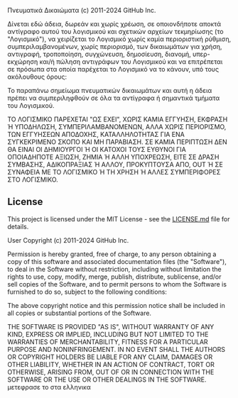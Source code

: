 Πνευματικά Δικαιώματα (c) 2011-2024 GitHub Inc.

Δίνεται εδώ άδεια, δωρεάν και χωρίς χρέωση, σε οποιονδήποτε αποκτά αντίγραφο αυτού του λογισμικού και σχετικών αρχείων τεκμηρίωσης (το "Λογισμικό"), να χειρίζεται το Λογισμικό χωρίς καμία περιοριστική ρύθμιση, συμπεριλαμβανομένων, χωρίς περιορισμό, των δικαιωμάτων για χρήση, αντιγραφή, τροποποίηση, συγχώνευση, δημοσίευση, διανομή, υπερ-εκχώρηση και/ή πώληση αντιγράφων του Λογισμικού και να επιτρέπεται σε πρόσωπα στα οποία παρέχεται το Λογισμικό να το κάνουν, υπό τους ακόλουθους όρους:

Το παραπάνω σημείωμα πνευματικών δικαιωμάτων και αυτή η άδεια πρέπει να συμπεριληφθούν σε όλα τα αντίγραφα ή σημαντικά τμήματα του Λογισμικού.

ΤΟ ΛΟΓΙΣΜΙΚΟ ΠΑΡΕΧΕΤΑΙ "ΩΣ ΕΧΕΙ", ΧΩΡΙΣ ΚΑΜΙΑ ΕΓΓΥΗΣΗ, ΕΚΦΡΑΣΗ Ή ΥΠΟΔΗΛΩΣΗ, ΣΥΜΠΕΡΙΛΑΜΒΑΝΟΜΕΝΩΝ, ΑΛΛΑ ΧΩΡΙΣ ΠΕΡΙΟΡΙΣΜΟ, ΤΩΝ ΕΓΓΥΗΣΕΩΝ ΑΠΟΔΟΧΗΣ, ΚΑΤΑΛΛΗΛΟΤΗΤΑΣ ΓΙΑ ΕΝΑ ΣΥΓΚΕΚΡΙΜΕΝΟ ΣΚΟΠΟ ΚΑΙ ΜΗ ΠΑΡΑΒΙΑΣΗ. ΣΕ ΚΑΜΙΑ ΠΕΡΙΠΤΩΣΗ ΔΕΝ ΘΑ ΕΙΝΑΙ ΟΙ ΔΗΜΙΟΥΡΓΟΙ Ή ΟΙ ΚΑΤΟΧΟΙ ΤΟΥΣ ΕΥΘΥΝΟΙ ΓΙΑ ΟΠΟΙΑΔΗΠΟΤΕ ΑΞΙΩΣΗ, ΖΗΜΙΑ Ή ΑΛΛΗ ΥΠΟΧΡΕΩΣΗ, ΕΙΤΕ ΣΕ ΔΡΑΣΗ ΣΥΜΒΑΣΗΣ, ΑΔΙΚΟΠΡΑΞΙΑΣ Ή ΑΛΛΟΥ, ΠΡΟΚΥΠΤΟΥΣΑ ΑΠΟ, OUT Ή ΣΕ ΣΥΝΑΦΕΙΑ ΜΕ ΤΟ ΛΟΓΙΣΜΙΚΟ Ή ΤΗ ΧΡΗΣΗ Ή ΑΛΛΕΣ ΣΥΜΠΕΡΙΦΟΡΕΣ ΣΤΟ ΛΟΓΙΣΜΙΚΟ.
## License

This project is licensed under the MIT License - see the [LICENSE.md](LICENSE.md) file for details.


User
Copyright (c) 2011-2024 GitHub Inc.

Permission is hereby granted, free of charge, to any person obtaining a copy of this software and associated documentation files (the "Software"), to deal in the Software without restriction, including without limitation the rights to use, copy, modify, merge, publish, distribute, sublicense, and/or sell copies of the Software, and to permit persons to whom the Software is furnished to do so, subject to the following conditions:

The above copyright notice and this permission notice shall be included in all copies or substantial portions of the Software.

THE SOFTWARE IS PROVIDED "AS IS", WITHOUT WARRANTY OF ANY KIND, EXPRESS OR IMPLIED, INCLUDING BUT NOT LIMITED TO THE WARRANTIES OF MERCHANTABILITY, FITNESS FOR A PARTICULAR PURPOSE AND NONINFRINGEMENT. IN NO EVENT SHALL THE AUTHORS OR COPYRIGHT HOLDERS BE LIABLE FOR ANY CLAIM, DAMAGES OR OTHER LIABILITY, WHETHER IN AN ACTION OF CONTRACT, TORT OR OTHERWISE, ARISING FROM, OUT OF OR IN CONNECTION WITH THE SOFTWARE OR THE USE OR OTHER DEALINGS IN THE SOFTWARE.
μετεφρασε το στα ελληνικα

